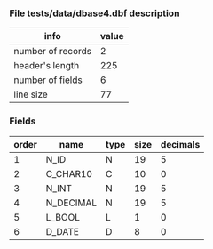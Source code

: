 
### File tests/data/dbase4.dbf description

| info              | value   |
| ----------------- | ------- |
| number of records |       2 |
| header's length   |     225 |
| number of fields  |       6 |
| line size         |      77 |

### Fields

| order | name         | type | size | decimals |
| ----- | ------------ | ---- | ---- | -------- |
|     1 | N_ID         |    N |   19 |        5 |
|     2 | C_CHAR10     |    C |   10 |        0 |
|     3 | N_INT        |    N |   19 |        5 |
|     4 | N_DECIMAL    |    N |   19 |        5 |
|     5 | L_BOOL       |    L |    1 |        0 |
|     6 | D_DATE       |    D |    8 |        0 |
